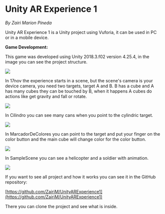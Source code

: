 # **Unity AR Experience 1**

_By Zairi Marion Pineda_

Unity AR Experience 1 is a Unity project using Vuforia, it can be used in PC or in a mobile device.

**Game Development:**

This game was developed using Unity 2018.3.f02 version 4.25.4, in the image you can see the project structure.

![](https://cdn.discordapp.com/attachments/799826831368126464/806652423527071794/unknown.png)

In 17nov the experience starts in a scene, but the scene&#39;s camera is your device camera, you need two targets, target A and B. B has a cube and A has many cubes they can be touched by B, when it happens A cubes do actions like get gravity and fall or rotate.

![](https://cdn.discordapp.com/attachments/799826831368126464/806652499770736709/unknown.png)

In Cilindro you can see many cans when you point to the cylindric target.

![](https://cdn.discordapp.com/attachments/799826831368126464/806652516246487060/unknown.png)

In MarcadorDeColores you can point to the target and put your finger on the color button and the main cube will change color for the color button.

![](https://cdn.discordapp.com/attachments/799826831368126464/806652535837556825/unknown.png)

In SampleScene you can see a helicopter and a soldier with animation.

![](https://cdn.discordapp.com/attachments/799826831368126464/806652551503675402/unknown.png)

If you want to see all project and how it works you can see it in the GitHub repository:

[https://github.com/ZairiM/UnityARExperience1](https://github.com/ZairiM/UnityARExperience1)

There you can clone the project and see what is inside.
